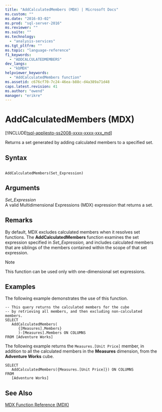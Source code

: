 ```yaml
---
title: "AddCalculatedMembers (MDX) | Microsoft Docs"
ms.custom: ""
ms.date: "2016-03-02"
ms.prod: "sql-server-2016"
ms.reviewer: ""
ms.suite: ""
ms.technology: 
  - "analysis-services"
ms.tgt_pltfrm: ""
ms.topic: "language-reference"
f1_keywords: 
  - "ADDCALCULATEDMEMBERS"
dev_langs: 
  - "kbMDX"
helpviewer_keywords: 
  - "AddCalculatedMembers function"
ms.assetid: c676cf70-7c24-46ea-b88c-d4a389a71d48
caps.latest.revision: 41
ms.author: "owend"
manager: "erikre"
---
```

# AddCalculatedMembers (MDX)
[!INCLUDE[tsql-appliesto-ss2008-xxxx-xxxx-xxx_md](../a9retired/includes/tsql-appliesto-ss2008-xxxx-xxxx-xxx-md.md)]

  Returns a set generated by adding calculated members to a specified set.  
  
## Syntax  
  
```  
  
AddCalculatedMembers(Set_Expression)   
```  
  
## Arguments  
 *Set_Expression*  
 A valid Multidimensional Expressions (MDX) expression that returns a set.  
  
## Remarks  
 By default, MDX excludes calculated members when it resolves set functions. The **AddCalculatedMembers** function examines the set expression specified in *Set_Expression,* and includes calculated members that are siblings of the members contained within the scope of that set expression.  
  
> [!NOTE]  
>  This function can be used only with one-dimensional set expressions.  
  
## Examples  
 The following example demonstrates the use of this function.  
  
```  
-- This query returns the calculated members for the cube  
-- by retrieving all members, and then excluding non-calculated members.  
SELECT   
   AddCalculatedMembers(  
      {[Measures].Members}  
      )-[Measures].Members ON COLUMNS  
FROM [Adventure Works]   
```  
  
 The following example returns the `Measures.[Unit Price]` member, in addition to all the calculated members in the **Measures** dimension, from the **Adventure Works** cube.  
  
```  
SELECT  
   AddCalculatedMembers({Measures.[Unit Price]}) ON COLUMNS  
FROM   
   [Adventure Works]  
```  
  
## See Also  
 [MDX Function Reference &#40;MDX&#41;](../mdx/mdx-function-reference-mdx.md)  
  
  